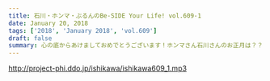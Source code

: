 ```yaml
---
title: 石川・ホンマ・ぶるんのBe-SIDE Your Life! vol.609-1
date: January 20, 2018
tags: ['2018', 'January 2018', 'vol.609']
draft: false
summary: 心の底からあけましておめでとうございます！ホンマさん石川さんのお正月は？？MIURA
---
```


http://project-phi.ddo.jp/ishikawa/ishikawa609_1.mp3